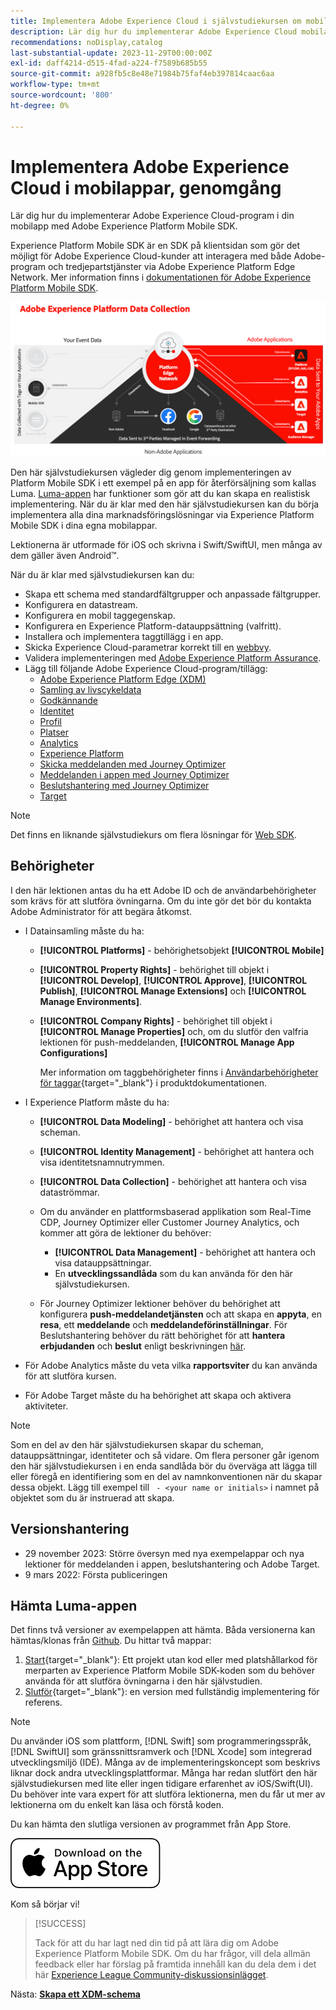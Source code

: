 ```yaml
---
title: Implementera Adobe Experience Cloud i självstudiekursen om mobilappar
description: Lär dig hur du implementerar Adobe Experience Cloud mobilappar. Den här självstudiekursen vägleder dig genom en implementering av Experience Cloud-program i ett exempel på en Swift-app.
recommendations: noDisplay,catalog
last-substantial-update: 2023-11-29T00:00:00Z
exl-id: daff4214-d515-4fad-a224-f7589b685b55
source-git-commit: a928fb5c8e48e71984b75faf4eb397814caac6aa
workflow-type: tm+mt
source-wordcount: '800'
ht-degree: 0%

---
```


# Implementera Adobe Experience Cloud i mobilappar, genomgång

Lär dig hur du implementerar Adobe Experience Cloud-program i din mobilapp med Adobe Experience Platform Mobile SDK.

Experience Platform Mobile SDK är en SDK på klientsidan som gör det möjligt för Adobe Experience Cloud-kunder att interagera med både Adobe-program och tredjepartstjänster via Adobe Experience Platform Edge Network. Mer information finns i [dokumentationen för Adobe Experience Platform Mobile SDK](https://developer.adobe.com/client-sdks/home/).

![Arkitektur](assets/architecture.png)


Den här självstudiekursen vägleder dig genom implementeringen av Platform Mobile SDK i ett exempel på en app för återförsäljning som kallas Luma. [Luma-appen](https://github.com/Adobe-Marketing-Cloud/Luma-iOS-Mobile-App) har funktioner som gör att du kan skapa en realistisk implementering. När du är klar med den här självstudiekursen kan du börja implementera alla dina marknadsföringslösningar via Experience Platform Mobile SDK i dina egna mobilappar.

Lektionerna är utformade för iOS och skrivna i Swift/SwiftUI, men många av dem gäller även Android™.

När du är klar med självstudiekursen kan du:

* Skapa ett schema med standardfältgrupper och anpassade fältgrupper.
* Konfigurera en datastream.
* Konfigurera en mobil taggegenskap.
* Konfigurera en Experience Platform-datauppsättning (valfritt).
* Installera och implementera taggtillägg i en app.
* Skicka Experience Cloud-parametrar korrekt till en [webbvy](web-views.md).
* Validera implementeringen med [Adobe Experience Platform Assurance](assurance.md).
* Lägg till följande Adobe Experience Cloud-program/tillägg:
   * [Adobe Experience Platform Edge (XDM)](events.md)
   * [Samling av livscykeldata](lifecycle-data.md)
   * [Godkännande](consent.md)
   * [Identitet](identity.md)
   * [Profil](profile.md)
   * [Platser](places.md)
   * [Analytics ](analytics.md)
   * [Experience Platform](platform.md)
   * [Skicka meddelanden med Journey Optimizer](journey-optimizer-push.md)
   * [Meddelanden i appen med Journey Optimizer](journey-optimizer-inapp.md)
   * [Beslutshantering med Journey Optimizer](journey-optimizer-offers.md)
   * [Target](target.md)


>[!NOTE]
>
>Det finns en liknande självstudiekurs om flera lösningar för [Web SDK](../tutorial-web-sdk/overview.md).

## Behörigheter

I den här lektionen antas du ha ett Adobe ID och de användarbehörigheter som krävs för att slutföra övningarna. Om du inte gör det bör du kontakta Adobe Administrator för att begära åtkomst.

* I Datainsamling måste du ha:
   * **[!UICONTROL Platforms]** - behörighetsobjekt **[!UICONTROL Mobile]**
   * **[!UICONTROL Property Rights]** - behörighet till objekt i **[!UICONTROL Develop]**, **[!UICONTROL Approve]**, **[!UICONTROL Publish]**, **[!UICONTROL Manage Extensions]** och **[!UICONTROL Manage Environments]**.
   * **[!UICONTROL Company Rights]** - behörighet till objekt i **[!UICONTROL Manage Properties]** och, om du slutför den valfria lektionen för push-meddelanden, **[!UICONTROL Manage App Configurations]**

     Mer information om taggbehörigheter finns i [Användarbehörigheter för taggar](https://experienceleague.adobe.com/docs/experience-platform/tags/admin/user-permissions.html?lang=en){target="_blank"} i produktdokumentationen.
* I Experience Platform måste du ha:
   * **[!UICONTROL Data Modeling]** - behörighet att hantera och visa scheman.
   * **[!UICONTROL Identity Management]** - behörighet att hantera och visa identitetsnamnutrymmen.
   * **[!UICONTROL Data Collection]** - behörighet att hantera och visa dataströmmar.

   * Om du använder en plattformsbaserad applikation som Real-Time CDP, Journey Optimizer eller Customer Journey Analytics, och kommer att göra de lektioner du behöver:
      * **[!UICONTROL Data Management]** - behörighet att hantera och visa datauppsättningar.
      * En **utvecklingssandlåda** som du kan använda för den här självstudiekursen.

   * För Journey Optimizer lektioner behöver du behörighet att konfigurera **push-meddelandetjänsten** och att skapa en **appyta**, en **resa**, ett **meddelande** och **meddelandeförinställningar**. För Beslutshantering behöver du rätt behörighet för att **hantera erbjudanden** och **beslut** enligt beskrivningen [här](https://experienceleague.adobe.com/docs/journey-optimizer/using/access-control/privacy/high-low-permissions.html?lang=en#decisions-permissions).

* För Adobe Analytics måste du veta vilka **rapportsviter** du kan använda för att slutföra kursen.

* För Adobe Target måste du ha behörighet att skapa och aktivera aktiviteter.


>[!NOTE]
>
>Som en del av den här självstudiekursen skapar du scheman, datauppsättningar, identiteter och så vidare. Om flera personer går igenom den här självstudiekursen i en enda sandlåda bör du överväga att lägga till eller föregå en identifiering som en del av namnkonventionen när du skapar dessa objekt. Lägg till exempel till ` - <your name or initials>` i namnet på objektet som du är instruerad att skapa.

## Versionshantering

* 29 november 2023: Större översyn med nya exempelappar och nya lektioner för meddelanden i appen, beslutshantering och Adobe Target.
* 9 mars 2022: Första publiceringen

## Hämta Luma-appen

Det finns två versioner av exempelappen att hämta. Båda versionerna kan hämtas/klonas från [Github](https://github.com/Adobe-Marketing-Cloud/Luma-iOS-Mobile-App). Du hittar två mappar:


1. [Start](https://github.com/Adobe-Marketing-Cloud/Luma-iOS-Mobile-App){target="_blank"}: Ett projekt utan kod eller med platshållarkod för merparten av Experience Platform Mobile SDK-koden som du behöver använda för att slutföra övningarna i den här självstudien.
1. [Slutför](https://github.com/Adobe-Marketing-Cloud/Luma-iOS-Mobile-App){target="_blank"}: en version med fullständig implementering för referens.

>[!NOTE]
>
>Du använder iOS som plattform, [!DNL Swift] som programmeringsspråk, [!DNL SwiftUI] som gränssnittsramverk och [!DNL Xcode] som integrerad utvecklingsmiljö (IDE). Många av de implementeringskoncept som beskrivs liknar dock andra utvecklingsplattformar. Många har redan slutfört den här självstudiekursen med lite eller ingen tidigare erfarenhet av iOS/Swift(UI). Du behöver inte vara expert för att slutföra lektionerna, men du får ut mer av lektionerna om du enkelt kan läsa och förstå koden.


Du kan hämta den slutliga versionen av programmet från App Store.

[![Hämta](assets/download-app.svg)](https://apps.apple.com/us/app/luma-app/id6466588487)


Kom så börjar vi!

>[!SUCCESS]
>
>Tack för att du har lagt ned din tid på att lära dig om Adobe Experience Platform Mobile SDK. Om du har frågor, vill dela allmän feedback eller har förslag på framtida innehåll kan du dela dem i det här [Experience League Community-diskussionsinlägget](https://experienceleaguecommunities.adobe.com/t5/adobe-experience-platform-data/tutorial-discussion-implement-adobe-experience-cloud-in-mobile/td-p/443796).

Nästa: **[Skapa ett XDM-schema](create-schema.md)**
